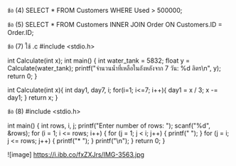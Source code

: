 ข้อ (4)  SELECT * FROM Customers
        WHERE Used > 500000;

ข้อ (5)  SELECT * FROM Customers
INNER JOIN Order ON Customers.ID = Order.ID;

ข้อ (7) ใช้ .c 
#include <stdio.h>

int Calculate(int x);
int main() {
    int water_tank = 5832;
    float y = Calculate(water_tank);
    printf("จำนวนน้ำที่เหลือในถังหลังจาก 7 วัน: %d ลิตร\n", y);
    return 0;
}

int Calculate(int x){
    int day1, day7, i;
    for(i=1; i<=7; i++){
        day1 = x / 3;
        x -= day1; 
    }
    return x;
}

ข้อ (8)
#include <stdio.h>

int main() {
    int rows, i, j;
    printf("Enter number of rows: ");
    scanf("%d", &rows);
    for (i = 1; i <= rows; i++) {
        for (j = 1; j < i; j++) {
            printf(" ");
        }
        for (j = i; j <= rows; j++) {
            printf("* ");
        }
        printf("\n");
    }
    return 0;
}


![image] https://i.ibb.co/fxZXJrs/IMG-3563.jpg
